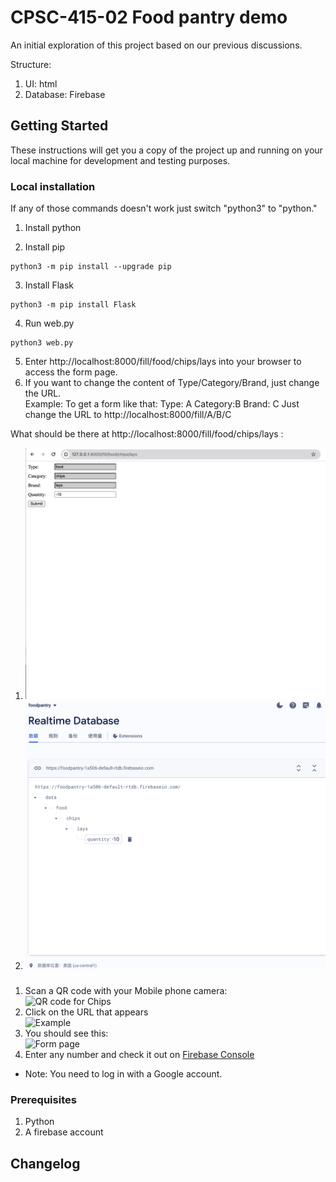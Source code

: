# CPSC-415-02 Food pantry demo
An initial exploration of this project based on our previous discussions.  


Structure:  
1. UI: html  
2. Database: Firebase  

## Getting Started
These instructions will get you a copy of the project up and running on your local machine for development and testing purposes.  

### Local installation
If any of those commands doesn't work just switch "python3" to "python."  
1. Install python   

2. Install pip  
```
python3 -m pip install --upgrade pip
```
3. Install Flask  
```
python3 -m pip install Flask
```
4. Run web.py
```
python3 web.py
```
5. Enter http://localhost:8000/fill/food/chips/lays into your browser to access the form page.  
6. If you want to change the content of Type/Category/Brand, just change the URL.  
Example:
To get a form like that:
Type: A
Category:B
Brand: C
Just change the URL to  http://localhost:8000/fill/A/B/C

 What should be there at http://localhost:8000/fill/food/chips/lays :  
1. ![Form page](images/web.png)
2. ![Firebase](images/firebase.png)

### 
1. Scan a QR code with your Mobile phone camera:  
![QR code for Chips](food_chips_lays_QRcode.png)
2. Click on the URL that appears  
![Example](scan.png)
3. You should see this:  
![Form page](Form_page_VM.png )
4. Enter any number and check it out on [Firebase Console](https://console.firebase.google.com/project/foodpantry-1a506/database/foodpantry-1a506-default-rtdb/rules?hl=zh-cn)  
- Note: You need to log in with a Google account.

### Prerequisites
1. Python  
2. A firebase account

## Changelog
